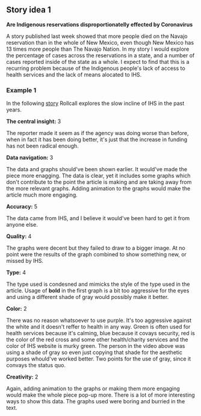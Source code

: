 ## Story idea 1

**Are Indigenous reservations disproportionatelly effected by Coronavirus**

A story published last week showed that more people died on the Navajo reservation than in the whole of New Mexico, even though New Mexico
has 13 times more people than The Navajo Nation. In my story I would explore the percentage of cases across the reservations in a state,
and a number of cases reported inside of the state as a whole. I expect to find that this is a recurring problem because of the Indigenous
people's lack of access to health services and the lack of means alocated to IHS.


### Example 1

In the following [story](https://www.rollcall.com/2018/03/05/the-never-ending-crisis-at-the-indian-health-service/) Rollcall explores 
the slow incline of IHS in the past years. 

**The central insight:** 3

The reporter made it seem as if the agency was doing worse than before, when in fact it has been doing better, it's just that the
increase in funding has not been radical enough.

**Data navigation:** 3

The data and graphs should've been shown earlier. It would've made the piece more enagging. The data is clear, yet it includes some
graphs which don't contribute to the point the article is making and are taking away from the more relevant graphs. Adding animation
to the graphs would make the article much more engaging.

**Accuracy:** 5

The data came from IHS, and I believe it would've been hard to get it from anyone else. 

**Quality:** 4

The graphs were decent but they failed to draw to a bigger image. At no point were the results of the graph combined to show something
new, or missed by IHS.

**Type:** 4

The type used is condesned and mimicks the style of the type used in the article. Usage of **bold** in the first graph is a bit too
aggressive for the eyes and using a different shade of gray would possibly make it better.

**Color:** 2

There was no reason whatsoever to use purple. It's too aggressive against the white and it doesn't reffer to health in any way. Green is
often used for health services because it's calming, blue because it covays security, red is the color of the red cross and some other
health/charity services and the color of IHS website is murky green. The person in the video above was using a shade of gray so even just
copying that shade for the aesthetic purposes whould've worked better. Two points for the use of gray, since it convays the status quo.

**Creativity:** 2

Again, adding animation to the graphs or making them more engaging would make the whole piece pop-up more. There is a lot of more
interesting ways to show this data. The graphs used were boring and burried in the text.
